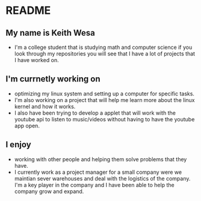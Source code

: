 # README

## My name is Keith Wesa 
- I'm a college student that is studying math and computer science if you look through my repositories you will see that I have a lot of projects that I have worked on.

## I'm currnetly working on 
- optimizing my linux system and setting up a computer for specific tasks.
- I'm also working on a project that will help me learn more about the linux kernel and how it works.
- I also have been trying to develop a applet that will work with the youtube api to listen to music/videos without having to have the youtube app open.

## I enjoy 
- working with other people and helping them solve problems that they have. 
- I currently work as a project manager for a small company were we maintian sever warehouses and deal with the logistics of the company. I'm a key player in the company and I have been able to help the company grow and expand. 
